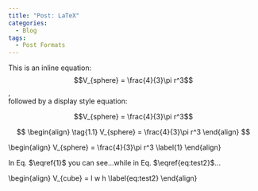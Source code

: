 ```yaml
---
title: "Post: LaTeX"
categories:
  - Blog
tags:
  - Post Formats
---
```


This is an inline equation: $$V_{sphere} = \frac{4}{3}\pi r^3$$,<br>
followed by a display style equation:

$$V_{sphere} = \frac{4}{3}\pi r^3$$

$$
\begin{align}
  \tag{1.1}
  V_{sphere} = \frac{4}{3}\pi r^3
\end{align}
$$

\begin{align}
  V_{sphere} = \frac{4}{3}\pi r^3 \label{1}
\end{align}

In Eq. $\eqref{1}$ you can see...while in Eq. $\eqref{eq:test2}$...

\begin{align}
  V_{cube} = l w h \label{eq:test2}
\end{align}